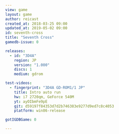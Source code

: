 ```yaml
---
view: game
layout: game
author: reicast
created_at: 2018-03-25 09:00
updated_at: 2019-05-02 09:00
id: seventh-cross
title: "Seventh Cross"
gamedb-issue: 0

releases:
  - id: "3D4A"
    region: JP
    version: "1.000"
    discs: 1
    medium: gdrom

test-videos:
  - fingerprint: "3D4A GD-ROM1/1 JP"
    title: Intro auto run
    hw: i7 2720qm, GeForce 540M
    yt: ayOIbmFe9pE
    git: d59197f84353d7d2b746383e9277d9ed7c8c4053
    platform: win86-release

gotIGDBGame: 0

---
```

